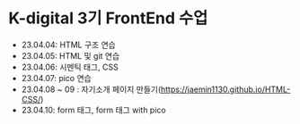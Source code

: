 # K-digital 3기 FrontEnd 수업
+ 23.04.04: HTML 구조 연습
+ 23.04.05: HTML 및 git 연습
+ 23.04.06: 시멘틱 태그, CSS
+ 23.04.07: pico 연습
+ 23.04.08 ~ 09 : 자기소개 페이지 만들기(https://jaemin1130.github.io/HTML-CSS/)
+ 23.04.10: form 태그, form 태그 with pico
